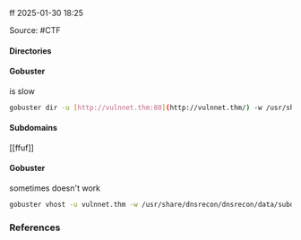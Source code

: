 ff
2025-01-30 18:25

Source: #CTF 
#### Directories

#### Gobuster

is slow 
```sh
gobuster dir -u [http://vulnnet.thm:80](http://vulnnet.thm/) -w /usr/share/wordlists/dirbuster/directory-list-lowercase-2.3-medium.txt -t 25 -q -x php,aspx,txt,asp
```

#### Subdomains

[[ffuf]]
#### Gobuster

sometimes doesn't work 
```sh
gobuster vhost -u vulnnet.thm -w /usr/share/dnsrecon/dnsrecon/data/subdomains-top1mil-20000.txt -o gobuster_vsubdomains.txt -t 25 -q
```

### References
